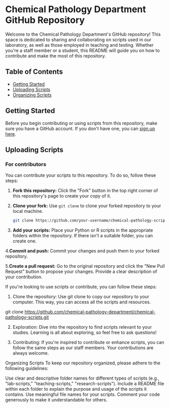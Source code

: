 # Chemical Pathology Department GitHub Repository

Welcome to the Chemical Pathology Department's GitHub repository! This space is dedicated to sharing and collaborating on scripts used in our laboratory, as well as those employed in teaching and testing. Whether you're a staff member or a student, this README will guide you on how to contribute and make the most of this repository.

## Table of Contents

- [Getting Started](#getting-started)
- [Uploading Scripts](#uploading-scripts)
- [Organizing Scripts](#organizing-scripts)

## Getting Started

Before you begin contributing or using scripts from this repository, make sure you have a GitHub account. If you don't have one, you can [sign up here](https://github.com/join).

## Uploading Scripts

### For contributors

You can contribute your scripts to this repository. To do so, follow these steps:

1. **Fork this repository:** Click the "Fork" button in the top right corner of this repository's page to create your copy of it.

2. **Clone your fork:** Use `git clone` to clone your forked repository to your local machine.

   ```bash
   git clone https://github.com/your-username/chemical-pathology-scripts.git

3. **Add your scripts:** Place your Python or R scripts in the appropriate folders within the repository. If there isn't a suitable folder, you can create one.

4.**Commit and push:** Commit your changes and push them to your forked repository.

5.**Create a pull request:** Go to the original repository and click the "New Pull Request" button to propose your changes. Provide a clear description of your contribution.

If you're looking to use scripts or contribute, you can follow these steps:

1. Clone the repository: Use git clone to copy our repository to your computer. This way, you can access all the scripts and resources.

git clone https://github.com/chemical-pathology-department/chemical-pathology-scripts.git

2. Exploration: Dive into the repository to find scripts relevant to your studies. Learning is all about exploring, so feel free to ask questions!

3. Contributing: If you're inspired to contribute or enhance scripts, you can follow the same steps as our staff members. Your contributions are always welcome.

Organizing Scripts
To keep our repository organized, please adhere to the following guidelines:

Use clear and descriptive folder names for different types of scripts (e.g., "lab-scripts," "teaching-scripts," "research-scripts").
Include a README file within each folder to explain the purpose and usage of the scripts it contains.
Use meaningful file names for your scripts.
Comment your code generously to make it understandable for others.
